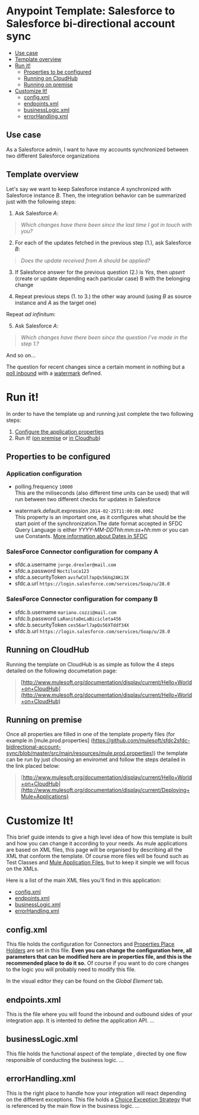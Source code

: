 # Anypoint Template: Salesforce to Salesforce bi-directional account sync

+ [Use case](#usecase)
+ [Template overview](#templateoverview)
+ [Run it!](#runit)
    * [Properties to be configured](#propertiestobeconfigured)
    * [Running on CloudHub](#runoncloudhub)
    * [Running on premise](#runonopremise)
+ [Customize It!](#customizeit)
    * [config.xml](#configxml)
    * [endpoints.xml](#endpointsxml)
    * [businessLogic.xml](#businesslogicxml)
    * [errorHandling.xml](#errorhandlingxml)

## Use case <a name="usecase"/>

As a Salesforce admin, I want to have my accounts synchronized between two different Salesforce organizations

## Template overview <a name="templateoverview"/>

Let's say we want to keep Salesforce instance *A* synchronized with Salesforce instance *B*. Then, the integration behavior can be summarized just with the following steps:

1. Ask Salesforce *A*:
> *Which changes have there been since the last time I got in touch with you?*

2. For each of the updates fetched in the previous step (1.), ask Salesforce *B*:
> *Does the update received from A should be applied?*

3. If Salesforce answer for the previous question (2.) is *Yes*, then *upsert* (create or update depending each particular case) B with the belonging change

4. Repeat previous steps (1. to 3.) the other way around (using *B* as source instance and *A* as the target one)

 Repeat *ad infinitum*:

5. Ask Salesforce *A*:
> *Which changes have there been since the question I've made in the step 1.?*

And so on...
  
  
The question for recent changes since a certain moment in nothing but a [poll inbound][1] with a [watermark][2] defined.


# Run it! <a name="runit"/>

In order to have the template up and running just complete the two following steps:

 1. [Configure the application properties](#propertiestobeconfigured)
 2. Run it! ([on premise](#runonopremise) or [in Cloudhub](#runoncloudhub))


## Properties to be configured<a name="propertiestobeconfigured"/>

### Application configuration
+ polling.frequency `10000`  
This are the miliseconds (also different time units can be used) that will run between two different checks for updates in Salesforce

+ watermark.default.expression `2014-02-25T11:00:00.000Z`  
This property is an important one, as it configures what should be the start point of the synchronization.The date format accepted in SFDC Query Language is either *YYYY-MM-DDThh:mm:ss+hh:mm* or you can use Constants. [More information about Dates in SFDC](http://www.salesforce.com/us/developer/docs/officetoolkit/Content/sforce_api_calls_soql_select_dateformats.htm)

### SalesForce Connector configuration for company A
+ sfdc.a.username `jorge.drexler@mail.com`
+ sfdc.a.password `Noctiluca123`
+ sfdc.a.securityToken `avsfwCUl7apQs56Xq2AKi3X`
+ sfdc.a.url `https://login.salesforce.com/services/Soap/u/28.0`

### SalesForce Connector configuration for company B
+ sfdc.b.username `mariano.cozzi@mail.com`
+ sfdc.b.password `LaRanitaDeLaBicicleta456`
+ sfdc.b.securityToken `ces56arl7apQs56XTddf34X`
+ sfdc.b.url `https://login.salesforce.com/services/Soap/u/28.0`



## Running on CloudHub <a name="runoncloudhub"/>

Running the template on CloudHub is as simple as follow the 4 steps detailed on the following documetation page: 
  
> [http://www.mulesoft.org/documentation/display/current/Hello+World+on+CloudHub](http://www.mulesoft.org/documentation/display/current/Hello+World+on+CloudHub)

## Running on premise <a name="runonopremise"/>
Once all properties are filled in one of the template property files (for example in [mule.prod.properties] (https://github.com/mulesoft/sfdc2sfdc-bidirectional-account-sync/blob/master/src/main/resources/mule.prod.properties)) the template can be run by just choosing an enviromet and follow the steps detailed in the link placed below:

> [http://www.mulesoft.org/documentation/display/current/Hello+World+on+CloudHub](http://www.mulesoft.org/documentation/display/current/Deploying+Mule+Applications)

# Customize It!<a name="customizeit"/>
This brief guide intends to give a high level idea of how this template is built and how you can change it according to your needs.
As mule applications are based on XML files, this page will be organised by describing all the XML that conform the template.
Of course more files will be found such as Test Classes and [Mule Application Files](http://www.mulesoft.org/documentation/display/current/Application+Format), but to keep it simple we will focus on the XMLs.

Here is a list of the main XML files you'll find in this application:

* [config.xml](#configxml)
* [endpoints.xml](#endpointsxml)
* [businessLogic.xml](#businesslogicxml)
* [errorHandling.xml](#errorhandlingxml)


## config.xml<a name="configxml"/>
This file holds the configuration for Connectors and [Properties Place Holders](http://www.mulesoft.org/documentation/display/current/Configuring+Properties) are set in this file. 
**Even you can change the configuration here, all parameters that can be modified here are in properties file, and this is the recommended place to do it so.** 
Of course if you want to do core changes to the logic you will probably need to modify this file.

In the visual editor they can be found on the *Global Element* tab.


## endpoints.xml<a name="endpointsxml"/>
This is the file where you will found the inbound and outbound sides of your integration app.
It is intented to define the application API.
...

## businessLogic.xml<a name="businesslogicxml"/>
This file holds the functional aspect of the template , directed by one flow responsible of conducting the business logic.
...


## errorHandling.xml<a name="errorhandlingxml"/>
This is the right place to handle how your integration will react depending on the different exceptions. 
This file holds a [Choice Exception Strategy](http://www.mulesoft.org/documentation/display/current/Choice+Exception+Strategy) that is referenced by the main flow in the business logic.
...


  [1]: http://www.mulesoft.org/documentation/display/current/Poll+Reference
  [2]: http://blogs.mulesoft.org/data-synchronizing-made-easy-with-mule-watermarks/
